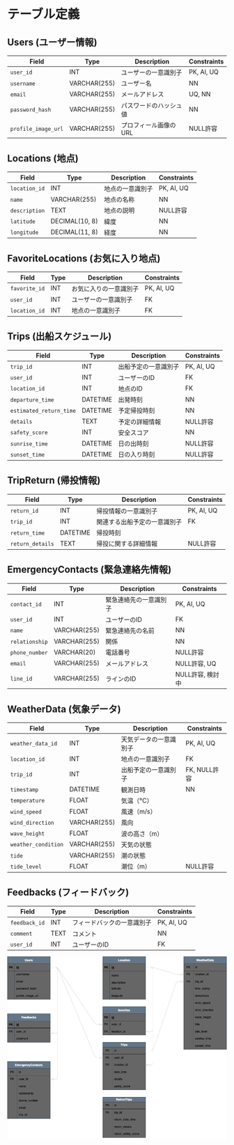 # テーブル定義

## Users (ユーザー情報)

| Field             | Type         | Description         | Constraints          |
|-------------------|--------------|---------------------|----------------------|
| `user_id`         | INT          | ユーザーの一意識別子 | PK, AI, UQ           |
| `username`        | VARCHAR(255) | ユーザー名           | NN                   |
| `email`           | VARCHAR(255) | メールアドレス       | UQ, NN               |
| `password_hash`   | VARCHAR(255) | パスワードのハッシュ値 | NN                 |
| `profile_image_url` | VARCHAR(255) | プロフィール画像のURL | NULL許容           |

## Locations (地点)

| Field            | Type          | Description       | Constraints          |
|------------------|---------------|-------------------|----------------------|
| `location_id`    | INT           | 地点の一意識別子   | PK, AI, UQ           |
| `name`           | VARCHAR(255)  | 地点の名称         | NN                   |
| `description`    | TEXT          | 地点の説明         | NULL許容            |
| `latitude`       | DECIMAL(10, 8)| 緯度               | NN                   |
| `longitude`      | DECIMAL(11, 8)| 経度               | NN                   |

## FavoriteLocations (お気に入り地点)

| Field          | Type        | Description            | Constraints            |
|----------------|-------------|------------------------|------------------------|
| `favorite_id`  | INT         | お気に入りの一意識別子  | PK, AI, UQ             |
| `user_id`      | INT         | ユーザーの一意識別子    | FK                     |
| `location_id`  | INT         | 地点の一意識別子        | FK                     |

## Trips (出船スケジュール)

| Field            | Type          | Description       | Constraints          |
|------------------|---------------|-------------------|----------------------|
| `trip_id`        | INT           | 出船予定の一意識別子 | PK, AI, UQ          |
| `user_id`        | INT           | ユーザーのID       | FK                   |
| `location_id`    | INT           | 地点のID           | FK                   |
| `departure_time`      | DATETIME | 出発時刻           | NN                   |
| `estimated_return_time` | DATETIME | 予定帰投時刻      | NN                   |
| `details`        | TEXT          | 予定の詳細情報      | NULL許容            |
| `safety_score`   | INT           | 安全スコア         | NN                   |
| `sunrise_time`       | DATETIME         | 日の出時刻               | NULL許容               |
| `sunset_time`       | DATETIME         | 日の入り時刻               | NULL許容               |

## TripReturn (帰投情報)

| Field            | Type        | Description               | Constraints            |
|------------------|-------------|---------------------------|------------------------|
| `return_id`      | INT         | 帰投情報の一意識別子       | PK, AI, UQ             |
| `trip_id`        | INT         | 関連する出船予定の一意識別子 | FK                     |
| `return_time`    | DATETIME    | 帰投時刻                   |                        |
| `return_details` | TEXT        | 帰投に関する詳細情報       | NULL許容               |

## EmergencyContacts (緊急連絡先情報)

| Field            | Type          | Description       | Constraints          |
|------------------|---------------|-------------------|----------------------|
| `contact_id`     | INT           | 緊急連絡先の一意識別子 | PK, AI, UQ         |
| `user_id`        | INT           | ユーザーのID       | FK                   |
| `name`           | VARCHAR(255)  | 緊急連絡先の名前   | NN                   |
| `relationship`   | VARCHAR(255)  | 関係               | NN                   |
| `phone_number`   | VARCHAR(20)   | 電話番号           | NULL許容            |
| `email`          | VARCHAR(255)  | メールアドレス     | NULL許容, UQ        |
| `line_id`        | VARCHAR(255)  | ラインのID         | NULL許容, 検討中    |

## WeatherData (気象データ)

| Field              | Type          | Description             | Constraints            |
|--------------------|---------------|-------------------------|------------------------|
| `weather_data_id`  | INT           | 天気データの一意識別子   | PK, AI, UQ             |
| `location_id`      | INT           | 地点の一意識別子         | FK                     |
| `trip_id`          | INT           | 出船予定の一意識別子     | FK, NULL許容           |
| `timestamp`        | DATETIME      | 観測日時                 | NN                     |
| `temperature`      | FLOAT         | 気温（°C）              |                        |
| `wind_speed`       | FLOAT         | 風速（m/s）             |                        |
| `wind_direction`   | VARCHAR(255)  | 風向                   |                        |
| `wave_height`      | FLOAT         | 波の高さ（m）           |                        |
| `weather_condition`| VARCHAR(255)  | 天気の状態              |                        |
| `tide`             | VARCHAR(255)  | 潮の状態                |                        |
| `tide_level`       | FLOAT         | 潮位（m）               | NULL許容               |


## Feedbacks (フィードバック)

| Field            | Type          | Description       | Constraints          |
|------------------|---------------|-------------------|----------------------|
| `feedback_id`    | INT           | フィードバックの一意識別子 | PK, AI, UQ       |
| `comment`        | TEXT          | コメント           | NN                   |
| `user_id`        | INT           | ユーザーのID       | FK                   |


![alt text](ER.png)